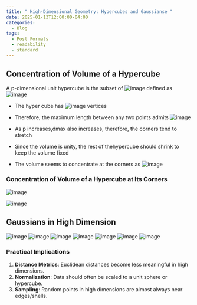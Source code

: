 ```yaml
---
title: " High-Dimensional Geometry: Hypercubes and Gaussianse "
date: 2025-01-13T12:00:00-04:00
categories:
  - Blog
tags:
  - Post Formats
  - readability
  - standard
---
```




## Concentration of Volume of a Hypercube

A p-dimensional unit hypercube is the subset of ![image](https://github.com/user-attachments/assets/b69a96c6-5ef9-4b38-a6ae-a1fb860b68a1) defined as
![image](https://github.com/user-attachments/assets/155eafe8-a47e-40ae-ad23-f8b1592b1bb1)

 - The hyper cube has ![image](https://github.com/user-attachments/assets/5cbe5866-e4ab-4631-914e-b04c56f091fc) vertices
 - Therefore, the maximum length between any two points admits ![image](https://github.com/user-attachments/assets/c47e9172-4f4f-4ff7-b500-0c66994b6978)


 - As p increases,dmax also increases, therefore, the corners tend to stretch
 - Since the volume is unity, the rest of thehypercube should shrink to
 keep the volume fixed
 - The volume seems to concentrate at the corners as ![image](https://github.com/user-attachments/assets/d60d93f9-eae4-4c0e-80d3-9afd5e2c57a9)

### Concentration of Volume of a Hypercube at Its Corners

![image](https://github.com/user-attachments/assets/3e06416a-406d-4a6b-b322-6d55ebe08a10)

![image](https://github.com/user-attachments/assets/4ef7b808-5c5c-4341-81f4-46fd076112a9)



## Gaussians in High Dimension

![image](https://github.com/user-attachments/assets/3da1c562-6d1f-4aaa-9fcc-22f05d321897)
![image](https://github.com/user-attachments/assets/8033ca39-99d2-4dfd-8e79-9e8c36b68dae)
![image](https://github.com/user-attachments/assets/0ad335df-6c8b-4c0a-acb7-fa06afd55711)
![image](https://github.com/user-attachments/assets/5ecc60de-e401-4545-868f-6cdd2ff35d69)
![image](https://github.com/user-attachments/assets/ef1826af-08ec-4a19-9f5f-f4915b0ab4be)
![image](https://github.com/user-attachments/assets/3b5b62d4-0354-4e03-a973-0cce5a7e0fb0)
![image](https://github.com/user-attachments/assets/06f22fd0-dd03-49e5-bf09-c692a84dd4ba)





### Practical Implications

1. **Distance Metrics**: Euclidean distances become less meaningful in high dimensions.
2. **Normalization**: Data should often be scaled to a unit sphere or hypercube.
3. **Sampling**: Random points in high dimensions are almost always near edges/shells.

